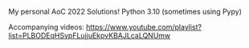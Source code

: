 My personal AoC 2022 Solutions!
Python 3.10 (sometimes using Pypy)


Accompanying videos:
https://www.youtube.com/playlist?list=PLBODEqHSvpFLujjuEkpvKBAJLcaLQNUmw
